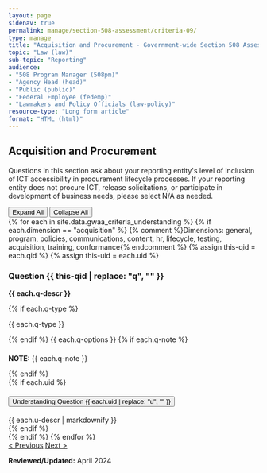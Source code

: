 ```yaml
---
layout: page
sidenav: true
permalink: manage/section-508-assessment/criteria-09/
type: manage
title: "Acquisition and Procurement - Government-wide Section 508 Assessment Criteria"
topic: "Law (law)"
sub-topic: "Reporting"
audience:
- "508 Program Manager (508pm)"
- "Agency Head (head)"
- "Public (public)"
- "Federal Employee (fedemp)"
- "Lawmakers and Policy Officials (law-policy)"
resource-type: "Long form article"
format: "HTML (html)"
---
```


<H2 id="acquisition-and-procurement">Acquisition and Procurement</H2>
<p>Questions in this section ask about your reporting entity's level of inclusion of ICT accessibility in procurement lifecycle processes. If your reporting entity does not procure ICT, release solicitations, or participate in development of business needs, please select N/A as needed.</p>

<!-- Expand/Collapse All "Understanding" Content -->
<div class="margin-y-3 margin-x-1">
    <button id="expand-all" class="usa-button">Expand All</button>
    <button id="collapse-all" class="usa-button">Collapse All</button>
</div>

<div class="usa-card-group">
<!-- begin insert criteria -->
{% for each in site.data.gwaa_criteria_understanding %}
    {% if each.dimension == "acquisition" %} {% comment %}Dimensions: general, program, policies, communications, content, hr, lifecycle, testing, acquisition, training, conformance{% endcomment %}
    {% assign this-qid = each.qid %}
    {% assign this-uid = each.uid %}
    <div id="{{ this-qid }}" class="usa-card tablet:grid-col-12">
        <div class="usa-card__container border-top">
            <div class="usa-card__header">
                <h3 class="usa-card__heading"> Question {{ this-qid | replace: "q", "" }}</h3>
            </div>
            <div class="usa-card__body">
                <p><strong>{{ each.q-descr }}</strong></p>
                {% if each.q-type %}
                <p>{{ each.q-type }}</p>
                {% endif %}
                {{ each.q-options }}
                {% if each.q-note %}
                <div class="border-base radius-lg border-1px padding-1 bg-primary-lighter" style="margin-top: 1.5em;">
                <p><strong>NOTE: </strong> {{ each.q-note }}</p>
                </div>
                {% endif %}
            </div>
            {% if each.uid %}
            <div class="border-top-05 border-primary margin-top-1">
                <div class="usa-accordion">
                    <h4 class="usa-accordion__heading">
                        <button
                        type="button"
                        class="usa-accordion__button understand_button padding-left-3 radius-bottom-lg"
                        aria-expanded="false"
                        aria-controls="{{ each.uid }}"
                        >
                        Understanding Question {{ each.uid | replace: "u", "" }}
                        </button>
                    </h4>
                    <div id="{{ each.uid }}" class="usa-accordion__content understand_content usa-prose padding-x-3 padding-y-0 bg-primary-lighter text-primary-darker border-top-05 border-primary radius-bottom-lg">
                        <div class="margin-x-auto margin-y-0">
                            {{ each.u-descr | markdownify }}
                        </div>
                    </div>
                </div>
            </div>
        {% endif %}
        </div>
    </div>
  {% endif %}
{% endfor %}
<!-- end insert criteria -->
</div>

<div id="prev-next-section">
    <a class="prev-page" title="Go to previous page" href="{{site.baseurl}}/manage/section-508-assessment/criteria-08/"> < Previous</a>
    <a class="prev-page" title="Go to next page" href="{{site.baseurl}}/manage/section-508-assessment/criteria-10/"> Next > </a>
</div>

**Reviewed/Updated:** April 2024

<!-- Expand/Collapse All Understanding Content script -->
<script>
    $("#expand-all").on("click", function (){
        $(".understand_button").attr("aria-expanded", "true");
        $(".understand_button").toggleClass("radius-bottom-lg");
        $(".understand_content").removeAttr("hidden");
    });
    $("#collapse-all").on("click", function (){
        $(".understand_button").attr("aria-expanded", "false");
        $(".understand_button").toggleClass("radius-bottom-lg");
        $(".understand_content").attr("hidden","");
    });
    $(".understand_button").on("click", function(){
        $(this).toggleClass("radius-bottom-lg");
    });
</script>

<!-- Unhide hash/anchor from external url -->
<script>
    $(function(){
        var window_hash = window.location.hash;
        if ($(window_hash).hasClass("usa-card")){
            let u_hash = window_hash.replace("q", "u");
            $(u_hash).removeAttr("hidden");
            $(u_hash).prev().children(".understand_button").attr("aria-expanded", "true");
            $(u_hash).prev().children(".understand_button").toggleClass("radius-bottom-lg");
        }
    });
</script>